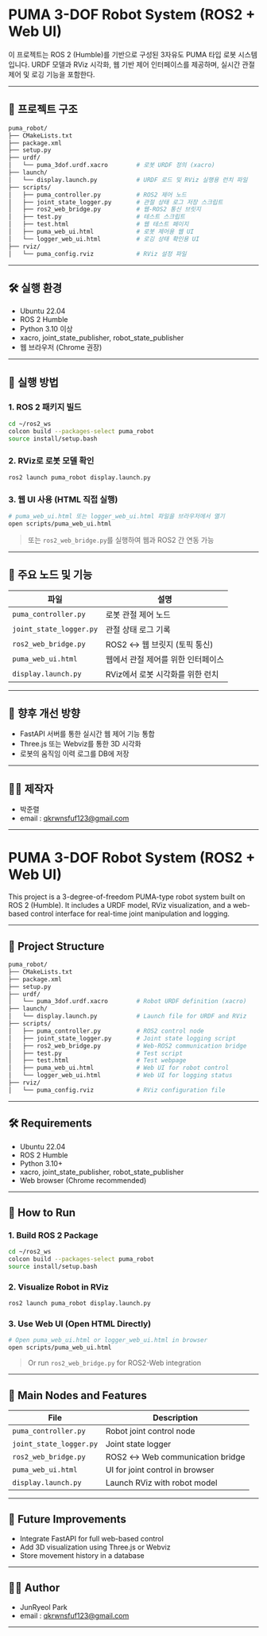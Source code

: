 # PUMA 3-DOF Robot System (ROS2 + Web UI)

이 프로젝트는 ROS 2 (Humble)를 기반으로 구성된 3자유도 PUMA 타입 로봇 시스템입니다. URDF 모델과 RViz 시각화, 웹 기반 제어 인터페이스를 제공하며, 실시간 관절 제어 및 로깅 기능을 포함한다.

---

## 📂 프로젝트 구조

```bash
puma_robot/
├── CMakeLists.txt
├── package.xml
├── setup.py
├── urdf/
│   └── puma_3dof.urdf.xacro        # 로봇 URDF 정의 (xacro)
├── launch/
│   └── display.launch.py           # URDF 로드 및 RViz 실행용 런치 파일
├── scripts/
│   ├── puma_controller.py          # ROS2 제어 노드
│   ├── joint_state_logger.py       # 관절 상태 로그 저장 스크립트
│   ├── ros2_web_bridge.py          # 웹-ROS2 통신 브릿지
│   ├── test.py                     # 테스트 스크립트
│   ├── test.html                   # 웹 테스트 페이지
│   ├── puma_web_ui.html            # 로봇 제어용 웹 UI
│   └── logger_web_ui.html          # 로깅 상태 확인용 UI
├── rviz/
│   └── puma_config.rviz            # RViz 설정 파일
```

---

## 🛠️ 실행 환경

- Ubuntu 22.04
- ROS 2 Humble
- Python 3.10 이상
- xacro, joint_state_publisher, robot_state_publisher
- 웹 브라우저 (Chrome 권장)

---

## 🧩 실행 방법

### 1. ROS 2 패키지 빌드

```bash
cd ~/ros2_ws
colcon build --packages-select puma_robot
source install/setup.bash
```

### 2. RViz로 로봇 모델 확인

```bash
ros2 launch puma_robot display.launch.py
```

### 3. 웹 UI 사용 (HTML 직접 실행)

```bash
# puma_web_ui.html 또는 logger_web_ui.html 파일을 브라우저에서 열기
open scripts/puma_web_ui.html
```

> 또는 `ros2_web_bridge.py`를 실행하여 웹과 ROS2 간 연동 가능

---

## 📡 주요 노드 및 기능

| 파일                    | 설명                             |
|-------------------------|----------------------------------|
| `puma_controller.py`     | 로봇 관절 제어 노드               |
| `joint_state_logger.py`  | 관절 상태 로그 기록              |
| `ros2_web_bridge.py`     | ROS2 ↔ 웹 브릿지 (토픽 통신)     |
| `puma_web_ui.html`       | 웹에서 관절 제어를 위한 인터페이스 |
| `display.launch.py`      | RViz에서 로봇 시각화를 위한 런치  |

---

## 🔧 향후 개선 방향

- FastAPI 서버를 통한 실시간 웹 제어 기능 통합
- Three.js 또는 Webviz를 통한 3D 시각화
- 로봇의 움직임 이력 로그를 DB에 저장

---

## 🧑‍💻 제작자

- 박준렬
- email : qkrwnsfuf123@gmail.com

---


# PUMA 3-DOF Robot System (ROS2 + Web UI)

This project is a 3-degree-of-freedom PUMA-type robot system built on ROS 2 (Humble). It includes a URDF model, RViz visualization, and a web-based control interface for real-time joint manipulation and logging.

---

## 📂 Project Structure

```bash
puma_robot/
├── CMakeLists.txt
├── package.xml
├── setup.py
├── urdf/
│   └── puma_3dof.urdf.xacro        # Robot URDF definition (xacro)
├── launch/
│   └── display.launch.py           # Launch file for URDF and RViz
├── scripts/
│   ├── puma_controller.py          # ROS2 control node
│   ├── joint_state_logger.py       # Joint state logging script
│   ├── ros2_web_bridge.py          # Web-ROS2 communication bridge
│   ├── test.py                     # Test script
│   ├── test.html                   # Test webpage
│   ├── puma_web_ui.html            # Web UI for robot control
│   └── logger_web_ui.html          # Web UI for logging status
├── rviz/
│   └── puma_config.rviz            # RViz configuration file
```

---

## 🛠️ Requirements

- Ubuntu 22.04
- ROS 2 Humble
- Python 3.10+
- xacro, joint_state_publisher, robot_state_publisher
- Web browser (Chrome recommended)

---

## 🧩 How to Run

### 1. Build ROS 2 Package

```bash
cd ~/ros2_ws
colcon build --packages-select puma_robot
source install/setup.bash
```

### 2. Visualize Robot in RViz

```bash
ros2 launch puma_robot display.launch.py
```

### 3. Use Web UI (Open HTML Directly)

```bash
# Open puma_web_ui.html or logger_web_ui.html in browser
open scripts/puma_web_ui.html
```

> Or run `ros2_web_bridge.py` for ROS2-Web integration

---

## 📡 Main Nodes and Features

| File                   | Description                           |
|------------------------|---------------------------------------|
| `puma_controller.py`    | Robot joint control node              |
| `joint_state_logger.py` | Joint state logger                   |
| `ros2_web_bridge.py`    | ROS2 ↔ Web communication bridge       |
| `puma_web_ui.html`      | UI for joint control in browser       |
| `display.launch.py`     | Launch RViz with robot model          |

---

## 🔧 Future Improvements

- Integrate FastAPI for full web-based control
- Add 3D visualization using Three.js or Webviz
- Store movement history in a database

---

## 🧑‍💻 Author

- JunRyeol Park
- email : qkrwnsfuf123@gmail.com

---
